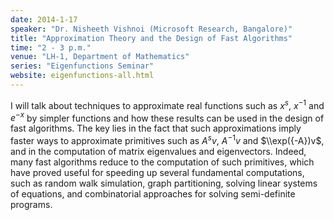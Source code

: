 ```yaml
---
date: 2014-1-17
speaker: "Dr. Nisheeth Vishnoi (Microsoft Research, Bangalore)"
title: "Approximation Theory and the Design of Fast Algorithms"
time: "2 - 3 p.m." 
venue: "LH-1, Department of Mathematics"
series: "Eigenfunctions Seminar"
website: eigenfunctions-all.html
---
```

I will talk about techniques to approximate real functions such as $x^s,$ $x^{-1}$ and $e^{-x}$ by simpler functions and how these results can be used in the design of fast algorithms. The key lies in the fact that such approximations imply faster ways to approximate primitives such as $A^sv,$ $A^{-1}v$ and $\\exp({-A})v$, and in the computation of matrix eigenvalues and eigenvectors. Indeed, many fast algorithms reduce to the computation of such primitives, which have proved useful for speeding up several fundamental computations, such as random walk simulation, graph partitioning, solving linear systems of equations, and combinatorial approaches for solving semi-definite programs.
